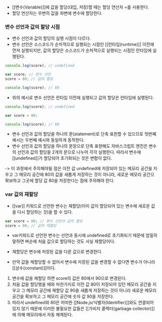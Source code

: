 - [[변수(Variable)]]에 값을 할당(대입, 저장)할 때는 할당 연산자 =를 사용한다.
- 할당 연산자는 우변의 값을 좌변에 변수에 할당한다.


### 변수 선언과 값의 할당 시점
- 변수 선언과 값의 할당의 실행 시점이 다르다.
- 변수 선언은 소스코드가 순차적으로 실행되는 시점인 [[런타임(runtime)]] 이전에 먼저 실행되지만, 값의 할당은 소스코드가 순차적으로 실행되는 시점인 런타임에 실행된다.

```js
console.log(score); // undefined

var score; // 변수 선언
score = 80; // 값의 할당

console.log(score); // 80
```

- 위의 예시로 변수 선언은 런타임 이전에 실행되고 값의 할당은 런타임에 실행된다.

```js
console.log(score); // undefined

var score = 80;

console.log(score); // 80
```

- 변수 선언과 값의 할당을 하나의 문(statement)로 단축 표한할 수 있으므로 첫번째 예시는 두번째 예시와 동일하게 동작한다.
- 변수 선언과 값의 할당을 하나의 문장으로 단축 표현해도 자바스크립트 엔진은 변수의 선언과 값의 할당을 2개의  문으로 나누어 각각 실행한다. 따라서 변수에 [[undefined]]가 할당되어 초기화되는 것은 변함이 없다.

-> 이 과정에서 주의해야될 점은 이전 값 undefined에 저장되어 있는 메모리 공간을 지우고 그 메모리 공간에 80의 값을 새롭게 저장하는 것이 아니라, 새로운 메모리 공간으 확보하고 그곳에 할당 값 80을 저장한다는 점에 주의해야 한다.


### var 값의 재할당
- [[var]] 키워드로 선언한 변수는 재할당(이미 값이 할당되어 있는 변수에 새로운 값을 다시 할당하는 것)을 할 수 있다.

```js
var score = 80; // 변수 선언과 값의 할당
score = 90; // 값의 재할당
```

- var키워드로 선언한 변수는 선언과 동시에 undefined로 초기화되기 때문에 엄밀히 말하면 벼순에 처음 값으로 할당하는 것도 사실 재할당이다.

- 재할당은 변수에 저장된 값을 다른 값으로 변경한다.
- 만약 값을 재할당할 수 없어서 변수에 저장된 값을 변경할 수 없다면 변수가 아니라 [[상수(constant)]]이다.

1. 변수에 값을 재할당 하면 score의 값은 80에서 90으로 변경된다.
2. 처음 값을 할당했을 때와 마찬가지로 이전 값 80이 저장되어 있던 메모리 공간을 지우고 그 메모리 공간에 재할당 값 90을 새롭게 저장하는 것이 아니라 새로운 메모리 공간을 확보하고 그 메모리 공간에 숫자 값 90을 저장한다.
3. 따라서 undefined와 80은 어떠한 [[Node.js/식별자(Identifier)]]와도 연결되어 있지 않기 때문에 이러한 불필요한 값들은 [[가비지 콜렉터(garbage collector)]]에 의해 메모리에서 자동 해제된다.